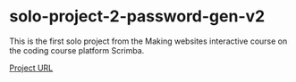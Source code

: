 # solo-project-2-password-gen-v2


This is the first solo project from the Making websites interactive course on the coding course platform Scrimba.


[Project URL](https://create-my-password.netlify.app/)
